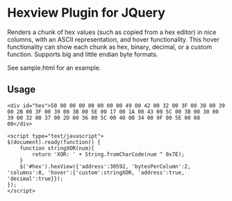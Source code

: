 Hexview Plugin for JQuery
=============

Renders a chunk of hex values (such as copied from a hex editor) in nice columns, with an ASCII representation, and hover functionality.  This hover functionality can show each chunk as hex, binary, decimal, or a custom function.  Supports big and little endian byte formats.

See sample.html for an example.

Usage
------------
	<div id="hex">50 00 00 00 00 00 00 00 49 00 42 00 32 00 3F 00 30 00 39 00 2B 00 3F 00 39 00 3B 00 5E 00 17 00 1A 00 43 00 5C 00 3B 00 30 00 39 00 32 00 37 00 2D 00 36 00 5C 00 40 00 34 00 9F 00 5E 00 08 00</div>
	
	<script type="text/javascript">                                         
	$(document).ready(function() {
		function stringXOR(num){
			return 'XOR: ' + String.fromCharCode(num ^ 0x7E);
		}
		$('#hex').hexView({'address':30592, 'bytesPerColumn':2, 'columns':8, 'hover':{'custom':stringXOR, 'address':true, 'decimal':true}});
	});
	</script>
